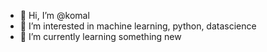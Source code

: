- 👋 Hi, I’m @komal
- 👀 I’m interested in machine learning, python, datascience 
- 🌱 I’m currently learning something new

<!---
komalmuktal/komalmuktal is a ✨ special ✨ repository because its `README.md` (this file) appears on your GitHub profile.
You can click the Preview link to take a look at your changes.
--->
